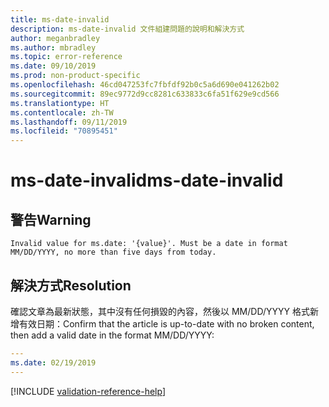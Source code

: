 ```yaml
---
title: ms-date-invalid
description: ms-date-invalid 文件組建問題的說明和解決方式
author: meganbradley
ms.author: mbradley
ms.topic: error-reference
ms.date: 09/10/2019
ms.prod: non-product-specific
ms.openlocfilehash: 46cd047253fc7fbfdf92b0c5a6d690e041262b02
ms.sourcegitcommit: 89ec9772d9cc8281c633833c6fa51f629e9cd566
ms.translationtype: HT
ms.contentlocale: zh-TW
ms.lasthandoff: 09/11/2019
ms.locfileid: "70895451"
---
```

# <a name="ms-date-invalid"></a><span data-ttu-id="7f0ff-103">ms-date-invalid</span><span class="sxs-lookup"><span data-stu-id="7f0ff-103">ms-date-invalid</span></span>

## <a name="warning"></a><span data-ttu-id="7f0ff-104">警告</span><span class="sxs-lookup"><span data-stu-id="7f0ff-104">Warning</span></span>

`Invalid value for ms.date: '{value}'. Must be a date in format MM/DD/YYYY, no more than five days from today.`

## <a name="resolution"></a><span data-ttu-id="7f0ff-105">解決方式</span><span class="sxs-lookup"><span data-stu-id="7f0ff-105">Resolution</span></span>

<span data-ttu-id="7f0ff-106">確認文章為最新狀態，其中沒有任何損毀的內容，然後以 MM/DD/YYYY 格式新增有效日期：</span><span class="sxs-lookup"><span data-stu-id="7f0ff-106">Confirm that the article is up-to-date with no broken content, then add a valid date in the format MM/DD/YYYY:</span></span>

```yml
---
ms.date: 02/19/2019
---
```

<!--make sure to add this file to your includes folder and verify the path-->
[!INCLUDE [validation-reference-help](includes/validation-reference-help.md)]

